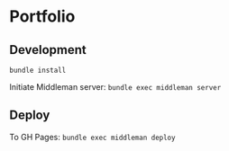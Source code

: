 # Portfolio
## Development
```bundle install```

Initiate Middleman server: ```bundle exec middleman server```

## Deploy

To GH Pages: ```bundle exec middleman deploy```

